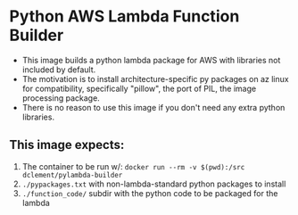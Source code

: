 # Python AWS Lambda Function Builder

- This image builds a python lambda package for AWS with libraries not included by default.
- The motivation is to install architecture-specific py packages on az linux for compatibility, specifically "pillow", the port of PIL, the image processing package.
- There is no reason to use this image if you don't need any extra python libraries.  

## This image expects:

1. The container to be run w/: `docker run --rm -v $(pwd):/src dclement/pylambda-builder`
2. `./pypackages.txt` with non-lambda-standard python packages to install 
3. `./function_code/` subdir with the python code to be packaged for the lambda
